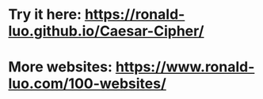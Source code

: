 # Try it here: https://ronald-luo.github.io/Caesar-Cipher/
# More websites: https://www.ronald-luo.com/100-websites/
